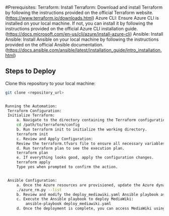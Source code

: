 
#Prerequisites:
	Terraform:
		Install Terraform:
		Download and install Terraform by following the instructions provided on the official Terraform website. (https://www.terraform.io/downloads.html)
	Azure CLI:
		Ensure Azure CLI is installed on your local machine. If not, you can install it by following the instructions provided on the official Azure CLI installation guide. (https://docs.microsoft.com/en-us/cli/azure/install-azure-cli)
	Ansible:
		Install Ansible:
		Install Ansible on your local machine by following the instructions provided on the official Ansible documentation. (https://docs.ansible.com/ansible/latest/installation_guide/intro_installation.html)

## Steps to Deploy

Clone this repository to your local machine:

   ```bash
   git clone <repository_url>


Running the Automation:
	Terraform Configuration:
	Initialize Terraform:
		a. Navigate to the directory containing the Terraform configuration files.
		cd /path/to/terraform/config
		b. Run terraform init to initialize the working directory.
		terraform init
		c. Review and Apply Configuration:
		Review the terraform.tfvars file to ensure all necessary variables are correctly set, such as Azure credentials, subscription ID, etc.
		d. Run terraform plan to see the execution plan.
		terraform plan
		e. If everything looks good, apply the configuration changes.
		terraform apply
		Type yes when prompted to confirm the action.


	Ansible Configuration:
		a. Once the Azure resources are provisioned, update the Azure dynamic inventory script with your Azure credentials and execute it to generate the 		Ansible inventory:
		./azure_rm.py --list
		b. Review and modify the deploy_mediawiki.yaml Ansible playbook as needed.
		c. Execute the Ansible playbook to deploy MediaWiki:
			ansible-playbook deploy_mediawiki.yaml
		d. Once the deployment is complete, you can access MediaWiki using the public IP address associated with the Azure Traffic Manager endpoint.
